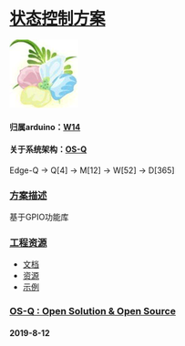﻿# [状态控制方案](https://github.com/OS-Q/D93)
[![sites](OS-Q/OS-Q.png)](http://www.OS-Q.com)
#### 归属arduino：[W14](https://github.com/OS-Q/W14)
#### 关于系统架构：[OS-Q](https://github.com/OS-Q/OS-Q)

Edge-Q -> Q[4] -> M[12] -> W[52] -> D[365]

### [方案描述](https://github.com/OS-Q/D93/wiki) 

基于GPIO功能库

### [工程资源](https://github.com/OS-Q/D93) 

* [文档](docs/)
* [资源](src/)
* [示例](examples/)


### [OS-Q : Open Solution & Open Source](http://www.OS-Q.com/D93)
####  2019-8-12
